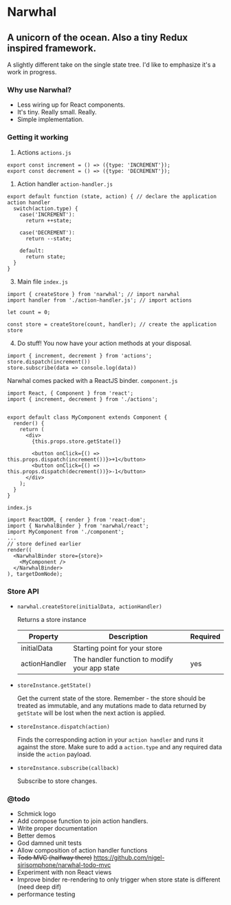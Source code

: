 # Narwhal
## A unicorn of the ocean. Also a tiny Redux inspired framework.

A slightly different take on the single state tree. I'd like to emphasize it's a work in progress.

### Why use Narwhal?

- Less wiring up for React components.
- It's tiny. Really small. Really.
- Simple implementation.

### Getting it working

1. Actions
  `actions.js`
  ```
  export const increment = () => ({type: 'INCREMENT'});
  export const decrement = () => ({type: 'DECREMENT'});
  ```

1. Action handler
  `action-handler.js`
  ```
  export default function (state, action) { // declare the application action handler
    switch(action.type) {
      case('INCREMENT'):
        return ++state;

      case('DECREMENT'):
        return --state;

      default:
        return state;
    }
  }
  ```

3. Main file
  `index.js`
  ```
  import { createStore } from 'narwhal'; // import narwhal
  import handler from './action-handler.js'; // import actions

  let count = 0;

  const store = createStore(count, handler); // create the application store
  ```

4. Do stuff!
  You now have your action methods at your disposal.
  ```
  import { increment, decrement } from 'actions';
  store.dispatch(increment())
  store.subscribe(data => console.log(data))
  ```

  Narwhal comes packed with a ReactJS binder.
  `component.js`
  ```
  import React, { Component } from 'react';
  import { increment, decrement } from './actions';


  export default class MyComponent extends Component {
    render() {
      return (
        <div>
          {this.props.store.getState()}

          <button onClick={() => this.props.dispatch(increment())}>+1</button>
          <button onClick={() => this.props.dispatch(decrement())}>-1</button>
        </div>
      );
    }
  }
  ```

  `index.js`
  ```
  import ReactDOM, { render } from 'react-dom';
  import { NarwhalBinder } from 'narwhal/react';
  import MyComponent from './component';
  ...
  // store defined earlier
  render((
    <NarwhalBinder store={store}>
      <MyComponent />
    </NarwhalBinder>
  ), targetDomNode);
  ```

### Store API
- `narwhal.createStore(initialData, actionHandler)`

  Returns a store instance

  | Property      | Description                                   | Required |
  |---------------|-----------------------------------------------|----------|
  | initialData   | Starting point for your store                 |          |
  | actionHandler | The handler function to modify your app state | yes      |

- `storeInstance.getState()`

  Get the current state of the store. Remember - the store should be treated as immutable, and any mutations made to data returned by `getState` will be lost when the next action is applied.

- `storeInstance.dispatch(action)`

  Finds the corresponding action in your `action handler` and runs it against the store. Make sure to add a `action.type` and any required data inside the `action` payload.

- `storeInstance.subscribe(callback)`

  Subscribe to store changes.

### @todo
- Schmick logo
- Add compose function to join action handlers.
- Write proper documentation
- Better demos
- God damned unit tests
- Allow composition of action handler functions
- ~~Todo MVC (halfway there)~~ https://github.com/nigel-sirisomphone/narwhal-todo-mvc
- Experiment with non React views
- Improve binder re-rendering to only trigger when store state is different (need deep dif)
- performance testing
